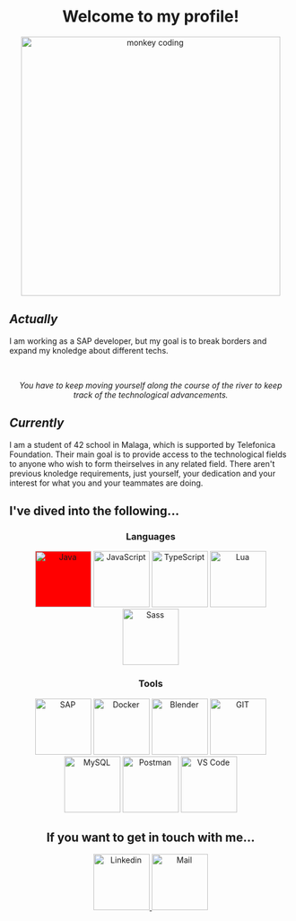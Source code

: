 <h1 align="center">Welcome to my profile!</h1>

<div align="center">
        <img width="462px" src="https://media3.giphy.com/media/QXwtfadqo7wbfmT46H/giphy.gif" alt="monkey coding"/>
</div>


<h2><i>Actually</i></h2>
<p>
  I am working as a SAP developer, but my goal is to break borders and expand my knoledge about different techs.
</p>
<br/>
<p align="center">
  <i>You have to keep moving yourself along the course of the river to keep track of the technological advancements.</i>
</p>

<h2><i>Currently</i></h2>
<p>
I am a student of 42 school in Malaga, which is supported by Telefonica Foundation. Their main goal is to provide access to the technological fields to anyone who wish to form theirselves in any related field. There aren't previous knoledge requirements, just yourself, your dedication and your interest for what you and your teammates are doing.
</p>

<h2>I've dived into the following...</h2>
<div align="center">
<h3>Languages</h3>
  <img style="background-color: red;" width="100px" src="https://www.svgrepo.com/show/452234/java.svg" alt="Java"/>
  <img width="100px" src="https://www.svgrepo.com/show/349419/javascript.svg" alt="JavaScript"/>
  <img width="100px" src="https://www.svgrepo.com/show/349540/typescript.svg" alt="TypeScript"/>
  <img width="100px" src="https://www.svgrepo.com/show/354020/lua.svg" alt="Lua"/>
  <img width="100px" src="https://www.svgrepo.com/show/374061/sass.svg" alt="Sass"/>
</div>
<div align="center">
  <h3>Tools</h3>
  <img width="100px" src="https://www.svgrepo.com/show/331567/sap.svg" alt="SAP"/>
  <img width="100px" src="https://www.svgrepo.com/show/448221/docker.svg" alt="Docker"/>
  <img width="100px" src="https://www.svgrepo.com/show/353488/blender.svg" alt="Blender"/>
  <img width="100px" src="https://www.svgrepo.com/show/452210/git.svg" alt="GIT"/>
  <img width="100px" src="https://www.svgrepo.com/show/303251/mysql-logo.svg" alt="MySQL"/>
  <img width="100px" src="https://www.svgrepo.com/show/354202/postman-icon.svg" alt="Postman"/>
  <img width="100px" src="https://www.svgrepo.com/show/354522/visual-studio-code.svg" alt="VS Code"/>
</div>

<h2 align="center">If you want to get in touch with me...</h2>
<div align="center">
  <a href="https://es.linkedin.com/in/juan-de-dios-delgado-berm%C3%BAdez-4a2b90160">
    <img width="100px" src="https://www.svgrepo.com/show/448234/linkedin.svg" title="Linkedin"/>
  </a>
  <a href="mailto:jdelgado.berm@gmail.com">
    <img width="100px" src="https://www.svgrepo.com/show/282130/mail.svg" title="Mail"/>
  </a>
</div>
